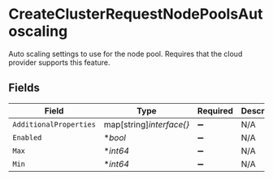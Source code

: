 # CreateClusterRequestNodePoolsAutoscaling

Auto scaling settings to use for the node pool. Requires that the cloud provider supports this feature.


## Fields

| Field                    | Type                     | Required                 | Description              | Example                  |
| ------------------------ | ------------------------ | ------------------------ | ------------------------ | ------------------------ |
| `AdditionalProperties`   | map[string]*interface{}* | :heavy_minus_sign:       | N/A                      |                          |
| `Enabled`                | **bool*                  | :heavy_minus_sign:       | N/A                      | true                     |
| `Max`                    | **int64*                 | :heavy_minus_sign:       | N/A                      | 10                       |
| `Min`                    | **int64*                 | :heavy_minus_sign:       | N/A                      | 1                        |